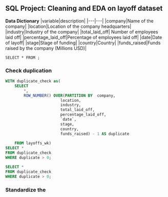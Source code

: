 ## SQL Project: Cleaning and EDA on layoff dataset

**Data Dictionary**
|variable|description|
|---|---|
|company|Name of the company|
|location|Location of the company headquarters|
|industry|Industry of the company|
|total_laid_off| Number of employees laid off|
|percentage_laid_off|Percentage of employees laid off|
|date|Date of layoff|
|stage|Stage of funding|
|country|Country|
|funds_raised|Funds raised by the company (Millions USD)|


```
SELECT * FROM ;
```


### Check duplication
```sql
WITH duplicate_check as(
	SELECT
		*,
		ROW_NUMBER() OVER(PARTITION BY 	company,
						location,
						industry,
						total_laid_off,
						percentage_laid_off,
						`date`,
						stage,
						country,
						funds_raised) - 1 AS duplicate
		
	FROM layoffs_wk)
SELECT * 
FROM duplicate_check
WHERE duplicate > 0;

SELECT * 
FROM duplicate_check
WHERE duplicate > 0;
```

### Standardize the

